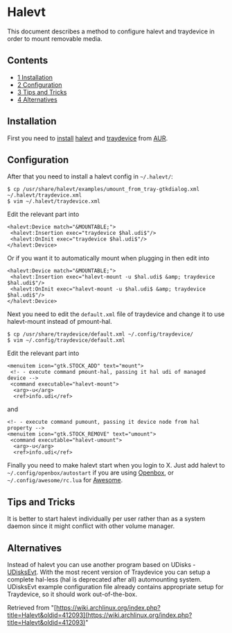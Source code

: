 # Halevt

This document describes a method to configure halevt and traydevice in order to mount removable media.

## Contents

*   [1 Installation](#Installation)
*   [2 Configuration](#Configuration)
*   [3 Tips and Tricks](#Tips_and_Tricks)
*   [4 Alternatives](#Alternatives)

## Installation

First you need to [install](/index.php/Install "Install") [halevt](https://aur.archlinux.org/packages/halevt/) and [traydevice](https://aur.archlinux.org/packages/traydevice/) from [AUR](/index.php/AUR "AUR").

## Configuration

After that you need to install a halevt config in `~/.halevt/`:

```
$ cp /usr/share/halevt/examples/umount_from_tray-gtkdialog.xml ~/.halevt/traydevice.xml
$ vim ~/.halevt/traydevice.xml

```

Edit the relevant part into

```
<halevt:Device match="&MOUNTABLE;">
 <halevt:Insertion exec="traydevice $hal.udi$"/>
 <halevt:OnInit exec="traydevice $hal.udi$"/>
</halevt:Device>

```

Or if you want it to automatically mount when plugging in then edit into

```
<halevt:Device match="&MOUNTABLE;">
 <halevt:Insertion exec="halevt-mount -u $hal.udi$ &amp; traydevice $hal.udi$"/>
 <halevt:OnInit exec="halevt-mount -u $hal.udi$ &amp; traydevice $hal.udi$"/>
</halevt:Device>

```

Next you need to edit the `default.xml` file of traydevice and change it to use halevt-mount instead of pmount-hal.

```
$ cp /usr/share/traydevice/default.xml ~/.config/traydevice/
$ vim ~/.config/traydevice/default.xml

```

Edit the relevant part into

```
<menuitem icon="gtk.STOCK_ADD" text="mount">
 <!- - execute command pmount-hal, passing it hal udi of managed device -->
 <command executable="halevt-mount">
  <arg>-u</arg>
  <ref>info.udi</ref>

```

and

```
<!- - execute command pumount, passing it device node from hal property -->
<menuitem icon="gtk.STOCK_REMOVE" text="umount">
 <command executable="halevt-umount">
  <arg>-u</arg>
  <ref>info.udi</ref>

```

Finally you need to make halevt start when you login to X. Just add halevt to `~/.config/openbox/autostart` if you are using [Openbox](/index.php/Openbox "Openbox"), or `~/.config/awesome/rc.lua` for [Awesome](/index.php/Awesome "Awesome").

## Tips and Tricks

It is better to start halevt individually per user rather than as a system daemon since it might conflict with other volume manager.

## Alternatives

Instead of halevt you can use another program based on UDisks - [UDisksEvt](https://bbs.archlinux.org/viewtopic.php?pid=786153). With the most recent version of Traydevice you can setup a complete hal-less (hal is deprecated after all) automounting system. UDisksEvt example configuration file already contains appropriate setup for Traydevice, so it should work out-of-the-box.

Retrieved from "[https://wiki.archlinux.org/index.php?title=Halevt&oldid=412093](https://wiki.archlinux.org/index.php?title=Halevt&oldid=412093)"